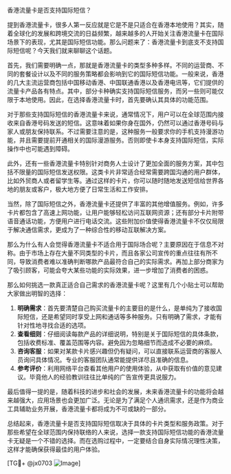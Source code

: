 香港流量卡是否支持国际短信？

提到香港流量卡，很多人第一反应就是它是不是只适合在香港本地使用？其实，随着全球化的发展和跨境交流的日益频繁，越来越多的人开始关注香港流量卡在国际场景下的表现，尤其是国际短信功能。那么问题来了：香港流量卡到底支不支持国际短信呢？今天我们就来聊聊这个话题。

首先，我们需要明确一点，那就是香港流量卡的类型多种多样。不同的运营商、不同的套餐设计以及不同的服务策略都会影响到它的国际短信功能。一般来说，香港的几大主流运营商包括中国移动香港、中国联通香港以及香港电讯等，它们提供的流量卡产品各有特点。其中，部分卡种确实支持国际短信服务，而另一些则可能仅限于本地使用。因此，在选择香港流量卡时，首先要确认其具体的功能范围。

对于那些支持国际短信的香港流量卡来说，通常情况下，用户可以在全球范围内接收来自香港号码发送的短信。这意味着如果你身在国外，仍然可以通过香港号码与家人或朋友保持联系。不过需要注意的是，这种服务一般要求你的手机支持漫游功能，并且需要提前开通相关的国际漫游服务。否则即使卡本身支持国际短信，实际操作中也可能遇到障碍。

此外，还有一些香港流量卡特别针对商务人士设计了更加全面的服务方案，其中包括不限量的国际短信发送权限。这类卡片非常适合经常需要跨国沟通的用户群体，比如外贸商人或者留学生等。通过这样的卡片，你可以随时随地发送短信给世界各地的朋友或客户，极大地方便了日常生活和工作安排。

当然，除了国际短信之外，香港流量卡还提供了丰富的其他增值服务。例如，许多卡片都包含了高速上网功能，让用户能够轻松访问互联网资源；还有部分卡片附带语音通话功能，方便用户进行电话交流。这些附加价值使得香港流量卡不仅仅局限于解决通信需求，更成为了一种综合性的移动互联解决方案。

那么为什么有人会觉得香港流量卡不适合用于国际场合呢？主要原因在于信息不对称。由于市场上存在大量不同类型的卡片，而且各家公司宣传的重点往往有所不同，导致消费者难以准确判断哪款产品最符合自己的实际需求。再加上部分商家为了吸引顾客，可能会夸大某些功能的实际效果，进一步增加了消费者的困惑。

那么如何挑选一款真正适合自己需求的香港流量卡呢？这里有几个小贴士可以帮助大家做出明智的选择：

1. **明确需求**：首先要清楚自己购买流量卡的主要目的是什么，是单纯为了接收国际短信，还是希望同时享受上网和通话等多种服务。只有明确了需求，才能有针对性地寻找合适的选项。
2. **查看细则**：仔细阅读每款产品的详细说明，特别是关于国际短信的具体条款，包括收费标准、覆盖范围等内容。避免因为忽略细节而造成不必要的麻烦。
3. **咨询客服**：如果对某款卡片感兴趣但仍有疑问，可以直接联系运营商的客服人员询问具体情况。专业的客服团队通常能提供详尽且准确的信息。
4. **参考评价**：利用网络平台查看其他用户的使用体验，从中获取有价值的意见建议。毕竟他人的经验教训往往比单纯的广告宣传更具说服力。

最后值得一提的是，随着科技的进步和社会的发展，未来香港流量卡的功能将会越来越强大，应用场景也会更加广泛。无论是为了满足个人通讯需求，还是作为商业工具辅助业务开展，香港流量卡都将成为不可或缺的一部分。

总结起来，香港流量卡是否支持国际短信取决于具体的卡片类型和服务政策。对于那些希望在全球范围内保持联络的人来说，选择一款支持国际短信功能的香港流量卡无疑是一个不错的选择。而在选购过程中，一定要结合自身实际情况理性决策，这样才能确保获得最佳的用户体验。

[TG💪+ @jx0703 ![Image](https://github.com/user-attachments/assets/dbca1d08-cadb-493c-b0ec-ad6f7a83f270)]